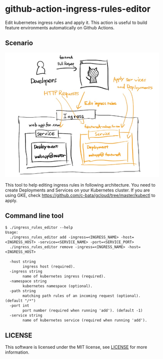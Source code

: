 # github-action-ingress-rules-editor

Edit kubernetes ingress rules and apply it.
This action is useful to build feature environments automatically on Github Actions.

## Scenario

![architecture](./architecture.jpg)

This tool to help editing ingress rules in following architecture.
You need to create Deployments and Services on your Kubernetes cluster.
If you are using GKE, check https://github.com/c-bata/gcloud/tree/master/kubectl to apply.

## Command line tool

```
$ ./ingress_rules_editor --help
Usage:
  ./ingress_rules_editor add -ingress=<INGRESS_NAME> -host=<INGRESS_HOST> -service=<SERVICE_NAME> -port=<SERVICE_PORT>
  ./ingress_rules_editor remove -ingress=<INGRESS_NAME> -host=<INGRESS_HOST>

  -host string
        ingress host (required).
  -ingress string
        name of kubernetes ingress (required).
  -namespace string
        kubernetes namespace (optional).
  -path string
        matching path rules of an incoming request (optional). (default "/*")
  -port int
        port number (required when running 'add'). (default -1)
  -service string
        name of kubernetes service (required when running 'add').
```

## LICENSE

This software is licensed under the MIT license, see [LICENSE](./LICENSE) for more information.
